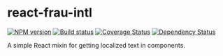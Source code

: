 # react-frau-intl
[![NPM version][npm-image]][npm-url]
[![Build status][ci-image]][ci-url]
[![Coverage Status][coverage-image]][coverage-url]
[![Dependency Status][dependencies-image]][dependencies-url]

A simple React mixin for getting localized text in components.



[npm-url]: https://www.npmjs.org/package/react-frau-intl
[npm-image]: https://badge.fury.io/js/react-frau-intl.png
[ci-image]: https://travis-ci.org/Brightspace/react-frau-intl.svg?branch=master
[ci-url]: https://travis-ci.org/Brightspace/react-frau-intl
[coverage-image]: https://coveralls.io/repos/Brightspace/react-frau-intl/badge.png?branch=master
[coverage-url]: https://coveralls.io/r/Brightspace/react-frau-intl?branch=master
[dependencies-url]: https://david-dm.org/brightspace/react-frau-intl
[dependencies-image]: https://david-dm.org/brightspace/react-frau-intl.png
